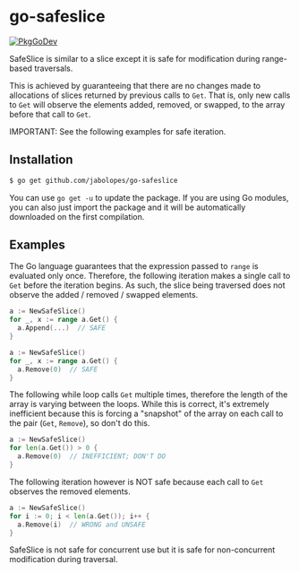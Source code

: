 # go-safeslice

[![PkgGoDev](https://pkg.go.dev/badge/github.com/jabolopes/go-safeslice)](https://pkg.go.dev/github.com/jabolopes/go-safeslice)

SafeSlice is similar to a slice except it is safe for modification during
range-based traversals.

This is achieved by guaranteeing that there are no changes made to allocations
of slices returned by previous calls to `Get`. That is, only new calls to `Get`
will observe the elements added, removed, or swapped, to the array before that
call to `Get`.

IMPORTANT: See the following examples for safe iteration.

## Installation


```sh
$ go get github.com/jabolopes/go-safeslice
```

You can use `go get -u` to update the package. If you are using Go modules, you
can also just import the package and it will be automatically downloaded on the
first compilation.

## Examples

The Go language guarantees that the expression passed to `range` is evaluated
only once. Therefore, the following iteration makes a single call to `Get`
before the iteration begins. As such, the slice being traversed does not observe
the added / removed / swapped elements.

```go
a := NewSafeSlice()
for _, x := range a.Get() {
  a.Append(...)  // SAFE
}

a := NewSafeSlice()
for _, x := range a.Get() {
  a.Remove(0)  // SAFE
}
```

The following while loop calls `Get` multiple times, therefore the
length of the array is varying between the loops. While this is
correct, it's extremely inefficient because this is forcing a
"snapshot" of the array on each call to the pair (`Get`, `Remove`), so
don't do this.

```go
a := NewSafeSlice()
for len(a.Get()) > 0 {
  a.Remove(0)  // INEFFICIENT; DON'T DO
}
```

The following iteration however is NOT safe because each call to
`Get` observes the removed elements.

```go
a := NewSafeSlice()
for i := 0; i < len(a.Get()); i++ {
  a.Remove(i)  // WRONG and UNSAFE
}
```

SafeSlice is not safe for concurrent use but it is safe for
non-concurrent modification during traversal.
